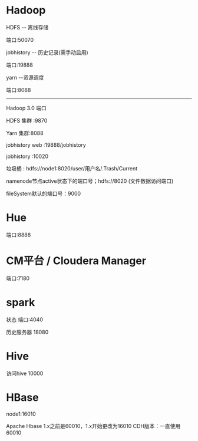# Hadoop

HDFS  -- 离线存储

端口:50070

jobhistory  -- 历史记录(需手动启用)

端口:19888

yarn --资源调度

端口:8088

---

Hadoop 3.0 端口

HDFS 集群 :9870

Yarn 集群:8088

jobhistory  web  :19888/jobhistory 

jobhistory  :10020

垃圾桶 :  hdfs://node1:8020/user/用户名/.Trash/Current

namenode节点active状态下的端口号；hdfs://8020 (文件数据访问端口)

fileSystem默认的端口号：9000

# Hue 



端口:8888    



# CM平台 / Cloudera Manager



端口:7180



# spark

状态 端口:4040

历史服务器  18080

 

# Hive

访问hive   10000

# HBase

node1:16010

Apache Hbase 1.x之前是60010，1.x开始更改为16010
CDH版本：一直使用60010

